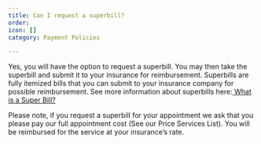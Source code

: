 ```yaml
---
title: Can I request a superbill?
order: 
icon: []
category: Payment Policies

---
```

Yes, you will have the option to request a superbill. You may then take the superbill and submit it to your insurance for reimbursement. Superbills are fully itemized bills that you can submit to your insurance company for possible reimbursement. See more information about superbills here:[ What is a Super Bill?](https://en.wikipedia.org/wiki/Superbill)

Please note, if you request a superbill for your appointment we ask that you please pay our full appointment cost (See our Price Services List). You will be reimbursed for the service at your insurance’s rate.